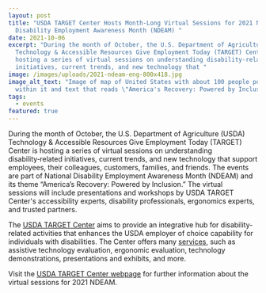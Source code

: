 ```yaml
---
layout: post
title: "USDA TARGET Center Hosts Month-Long Virtual Sessions for 2021 National
  Disability Employment Awareness Month (NDEAM) "
date: 2021-10-06
excerpt: "During the month of October, the U.S. Department of Agriculture (USDA)
  Technology & Accessible Resources Give Employment Today (TARGET) Center is
  hosting a series of virtual sessions on understanding disability‑related
  initiatives, current trends, and new technology that "
image: /images/uploads/2021-ndeam-eng-800x418.jpg
image_alt_text: "Image of map of United States with about 100 people populated
  within it and text that reads \"America's Recovery: Powered by Inclusion\""
tags:
  - events
featured: true
---
```

During the month of October, the U.S. Department of Agriculture (USDA) Technology & Accessible Resources Give Employment Today (TARGET) Center is hosting a series of virtual sessions on understanding disability‑related initiatives, current trends, and new technology that support employees, their colleagues, customers, families, and friends. The events are part of National Disability Employment Awareness Month (NDEAM) and its theme “America’s Recovery: Powered by Inclusion.” The virtual sessions will include presentations and workshops by USDA TARGET Center's accessibility experts, disability professionals, ergonomics experts, and trusted partners. 

The [USDA TARGET Center](https://www.targetcenter.dm.usda.gov/) aims to provide an integrative hub for disability-related activities that enhances the USDA employer of choice capability for individuals with disabilities. The Center offers many [services](https://www.targetcenter.dm.usda.gov/services), such as assistive technology evaluation, ergonomic evaluation, technology demonstrations, presentations and exhibits, and more.  

Visit the [USDA TARGET Center webpage](https://www.targetcenter.dm.usda.gov/content/2021-ndeam) for further information about the virtual sessions for 2021 NDEAM.
